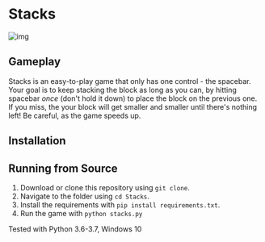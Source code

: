 # Stacks

![img](https://user-images.githubusercontent.com/4008778/86519622-4aec7580-bdf1-11ea-8a4d-3bd1b09deafd.gif)

## Gameplay
Stacks is an easy-to-play game that only has one control - the spacebar. Your goal is to keep stacking the block as long as you can, by hitting spacebar *once* (don't hold it down) to place the block on the previous one. If you miss, the your block will get smaller and smaller until there's nothing left! Be careful, as the game speeds up.

## Installation


## Running from Source
1. Download or clone this repository using `git clone`.
2. Navigate to the folder using `cd Stacks`.
3. Install the requirements with `pip install requirements.txt`.
4. Run the game with `python stacks.py`

Tested with Python 3.6-3.7, Windows 10

